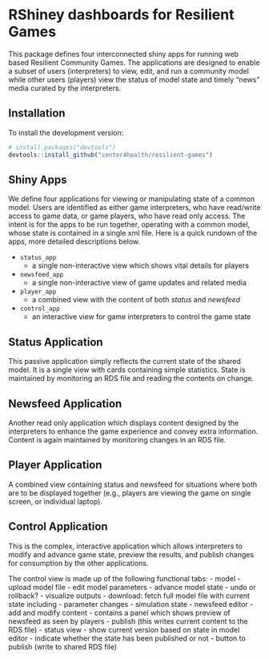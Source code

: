 
<!-- README.md is generated from README.Rmd. Please edit that file -->

# RShiney dashboards for Resilient Games

<!-- badges: start -->
<!-- badges: end -->

This package defines four interconnected shiny apps for running web
based Resilient Community Games. The applications are designed to enable
a subset of users (interpreters) to view, edit, and run a community
model while other users (players) view the status of model state and
timely “news” media curated by the interpreters.

## Installation

To install the development version:

``` r
# install.packages("devtools")
devtools::install_github("center4health/resilient-games")
```

## Shiny Apps

We define four applications for viewing or manipulating state of a
common model. Users are identified as either game interpreters, who have
read/write access to game data, or game players, who have read only
access. The intent is for the apps to be run together, operating with a
common model, whose state is contained in a single xml file. Here is a
quick rundown of the apps, more detailed descriptions below.

- `status_app`
  - a single non-interactive view which shows vital details for players
- `newsfeed_app`
  - a single non-interactive view of game updates and related media
- `player_app`
  - a combined view with the content of both *status* and *newsfeed*
- `control_app`
  - an interactive view for game interpreters to control the game state

## Status Application

This passive application simply reflects the current state of the shared
model. It is a single view with cards containing simple statistics.
State is maintained by monitoring an RDS file and reading the contents
on change.

## Newsfeed Application

Another read only application which displays content designed by the
interpreters to enhance the game experience and convey extra
information. Content is again maintained by monitoring changes in an RDS
file.

## Player Application

A combined view containing status and newsfeed for situations where both
are to be displayed together (e.g., players are viewing the game on
single screen, or individual laptop).

## Control Application

This is the complex, interactive application which allows interpreters
to modify and advance game state, preview the results, and publish
changes for consumption by the other applications.

The control view is made up of the following functional tabs: - model -
upload model file - edit model parameters - advance model state - undo
or rollback? - visualize outputs - download: fetch full model file with
current state including - parameter changes - simulation state -
newsfeed editor - add and modify content - contains a panel which shows
preview of newsfeed as seen by players - publish (this writes current
content to the RDS file) - status view - show current version based on
state in model editor - indicate whether the state has been published or
not - button to publish (write to shared RDS file)
